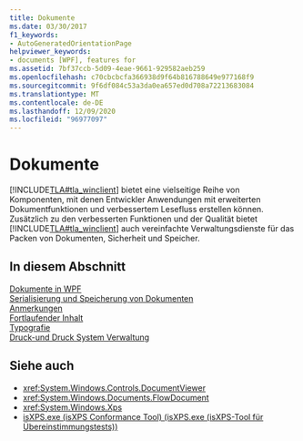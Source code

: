 ```yaml
---
title: Dokumente
ms.date: 03/30/2017
f1_keywords:
- AutoGeneratedOrientationPage
helpviewer_keywords:
- documents [WPF], features for
ms.assetid: 7bf37ccb-5d09-4eae-9661-929582aeb259
ms.openlocfilehash: c70cbcbcfa366938d9f64b816788649e977168f9
ms.sourcegitcommit: 9f6df084c53a3da0ea657ed0d708a72213683084
ms.translationtype: MT
ms.contentlocale: de-DE
ms.lasthandoff: 12/09/2020
ms.locfileid: "96977097"
---
```

# <a name="documents"></a>Dokumente

[!INCLUDE[TLA#tla_winclient](../../../includes/tlasharptla-winclient-md.md)] bietet eine vielseitige Reihe von Komponenten, mit denen Entwickler Anwendungen mit erweiterten Dokumentfunktionen und verbessertem Lesefluss erstellen können. Zusätzlich zu den verbesserten Funktionen und der Qualität bietet [!INCLUDE[TLA#tla_winclient](../../../includes/tlasharptla-winclient-md.md)] auch vereinfachte Verwaltungsdienste für das Packen von Dokumenten, Sicherheit und Speicher.  
  
## <a name="in-this-section"></a>In diesem Abschnitt  

 [Dokumente in WPF](documents-in-wpf.md)  
 [Serialisierung und Speicherung von Dokumenten](document-serialization-and-storage.md)  
 [Anmerkungen](annotations.md)  
 [Fortlaufender Inhalt](flow-content.md)  
 [Typografie](typography.md)  
 [Druck-und Druck System Verwaltung](printing-and-print-system-management.md)  
  
## <a name="see-also"></a>Siehe auch

- <xref:System.Windows.Controls.DocumentViewer>
- <xref:System.Windows.Documents.FlowDocument>
- <xref:System.Windows.Xps>
- [isXPS.exe (isXPS Conformance Tool) (isXPS.exe (isXPS-Tool für Übereinstimmungstests))](/previous-versions/dotnet/netframework-4.0/aa348104(v=vs.100))
